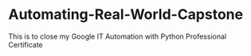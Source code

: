 # Automating-Real-World-Capstone
This is to close my Google IT Automation with Python Professional Certificate
